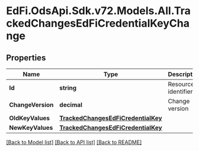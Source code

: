 # EdFi.OdsApi.Sdk.v72.Models.All.TrackedChangesEdFiCredentialKeyChange

## Properties

Name | Type | Description | Notes
------------ | ------------- | ------------- | -------------
**Id** | **string** | Resource identifier | [optional] 
**ChangeVersion** | **decimal** | Change version | [optional] 
**OldKeyValues** | [**TrackedChangesEdFiCredentialKey**](TrackedChangesEdFiCredentialKey.md) |  | [optional] 
**NewKeyValues** | [**TrackedChangesEdFiCredentialKey**](TrackedChangesEdFiCredentialKey.md) |  | [optional] 

[[Back to Model list]](../../README.md#documentation-for-models) [[Back to API list]](../../README.md#documentation-for-api-endpoints) [[Back to README]](../../README.md)

